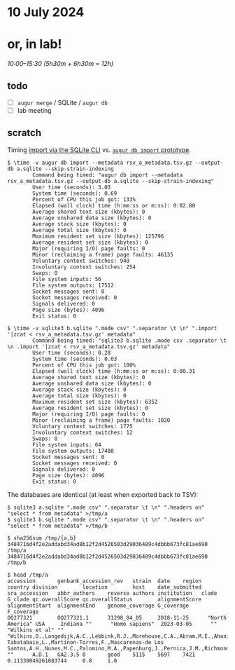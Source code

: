 # 10 July 2024
# or, in lab!

_10:00–15:30 (5h30m + 6h30m = 12h)_

## todo

- [ ] `augur merge` / SQLite / `augur db`
- [ ] lab meeting

## scratch

Timing [import via the SQLite CLI](2024-06-14.md) vs. [`augur db import` prototype](https://github.com/nextstrain/augur/pull/1094).

    $ \time -v augur db import --metadata rsv_a_metadata.tsv.gz --output-db a.sqlite --skip-strain-indexing
            Command being timed: "augur db import --metadata rsv_a_metadata.tsv.gz --output-db a.sqlite --skip-strain-indexing"
            User time (seconds): 3.03
            System time (seconds): 0.69
            Percent of CPU this job got: 133%
            Elapsed (wall clock) time (h:mm:ss or m:ss): 0:02.80
            Average shared text size (kbytes): 0
            Average unshared data size (kbytes): 0
            Average stack size (kbytes): 0
            Average total size (kbytes): 0
            Maximum resident set size (kbytes): 125796
            Average resident set size (kbytes): 0
            Major (requiring I/O) page faults: 0
            Minor (reclaiming a frame) page faults: 46135
            Voluntary context switches: 940
            Involuntary context switches: 254
            Swaps: 0
            File system inputs: 56
            File system outputs: 17512
            Socket messages sent: 0
            Socket messages received: 0
            Signals delivered: 0
            Page size (bytes): 4096
            Exit status: 0

    $ \time -v sqlite3 b.sqlite ".mode csv" ".separator \t \n" ".import '|zcat < rsv_a_metadata.tsv.gz' metadata"
            Command being timed: "sqlite3 b.sqlite .mode csv .separator \t \n .import '|zcat < rsv_a_metadata.tsv.gz' metadata"
            User time (seconds): 0.28
            System time (seconds): 0.03
            Percent of CPU this job got: 100%
            Elapsed (wall clock) time (h:mm:ss or m:ss): 0:00.31
            Average shared text size (kbytes): 0
            Average unshared data size (kbytes): 0
            Average stack size (kbytes): 0
            Average total size (kbytes): 0
            Maximum resident set size (kbytes): 6352
            Average resident set size (kbytes): 0
            Major (requiring I/O) page faults: 0
            Minor (reclaiming a frame) page faults: 1020
            Voluntary context switches: 1775
            Involuntary context switches: 12
            Swaps: 0
            File system inputs: 64
            File system outputs: 17480
            Socket messages sent: 0
            Socket messages received: 0
            Signals delivered: 0
            Page size (bytes): 4096
            Exit status: 0

The databases are identical (at least when exported back to TSV):

    $ sqlite3 a.sqlite ".mode csv" ".separator \t \n" ".headers on" "select * from metadata" >/tmp/a
    $ sqlite3 b.sqlite ".mode csv" ".separator \t \n" ".headers on" "select * from metadata" >/tmp/b

    $ sha256sum /tmp/{a,b}
    3484716d4f2e2addabd34ad8b12f2d4526503d29036489c4dbbb673fc81ae690  /tmp/a
    3484716d4f2e2addabd34ad8b12f2d4526503d29036489c4dbbb673fc81ae690  /tmp/b

    $ head /tmp/a
    accession       genbank_accession_rev   strain  date    region  country division        location        host    date_submitted  sra_accession   abbr_authors    reverse authors institution   clade    G_clade qc.overallScore qc.overallStatus        alignmentScore  alignmentStart  alignmentEnd    genome_coverage G_coverage      F_coverage
    OQ277321        OQ277321.1      31298_04_05     2018-11-25      "North America" USA     Indiana ""      "Homo sapiens"  2023-03-05      ""      "Wilkins et al" ""      "Wilkins,D.,Langedijk,A.C.,Lebbink,R.J.,Morehouse,C.A.,Abram,M.E.,Ahani,B.,Aksyuk,A.A.,Baraldi,E.,Brady,T.,Chen,A.T.,Chi,H.,Choi,E.H.,Cohen,R.,Danilenko,D.M.,Gopalakrishnan,V.,Greenough,A.,Heikkinen,T.,Hosoya,M.,Keller,C.,Kelly,E.J.,Kragten-Tabatabaie,L.,Martinon-Torres,F.,Mascarenas-de Los Santos,A.H.,Nunes,M.C.,Palomino,M.A.,Papenburg,J.,Pernica,J.M.,Richmond,P.,Stein,R.T.,Tuffy,K.M.,Verwey,C.,Esser,M.T.,Tabor,D.E.,Bont,L.J."      ""      A.D.1   GA2.3.5 0       good    5115    5697    7421    0.11330049261083744     0.0     1.0

